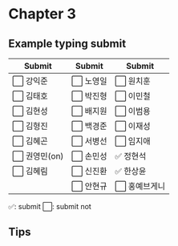 # Chapter 3

## Example typing submit

|Submit|Submit|Submit|
| ----- | ----- | ----- |
|⬜️ 강익준     |⬜️ 노영일 |⬜️ 원치훈     |
|⬜️ 김태호     |⬜️ 박진형 |⬜️ 이민철     |
|⬜️ 김현성     |⬜️ 배지원 |⬜️ 이범용     |
|⬜️ 김형진     |⬜️ 백경준 |⬜️ 이재성     |
|⬜️ 김혜곤     |⬜️ 서병선 |⬜️ 임지애     |
|⬜️ 권영민(on) |⬜️ 손민성 |✅ 정현석     |
|⬜️ 김혜림     |⬜️ 신진환 |✅ 한상윤     |
|             |⬜️ 안현규 |⬜️ 홍예브게니  |


✅: submit
⬜️: submit not

## Tips


